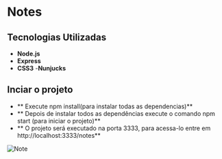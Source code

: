 # Notes


## Tecnologias Utilizadas

- **Node.js**
- **Express**
- **CSS3**
-**Nunjucks**


## Inciar o projeto

- ** Execute npm install(para instalar todas as dependencias)**
- ** Depois de instalar todos as dependências execute o comando npm start (para iniciar o projeto)**
- ** O projeto será executado na porta 3333, para acessa-lo entre em http://localhost:3333/notes**


![Note](https://user-images.githubusercontent.com/50875594/84688586-f6528a80-af15-11ea-868e-a1b260a5280d.png)
